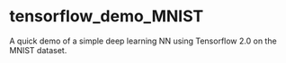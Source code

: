 # tensorflow_demo_MNIST
A quick demo of a simple deep learning NN using Tensorflow 2.0 on the MNIST dataset. 
